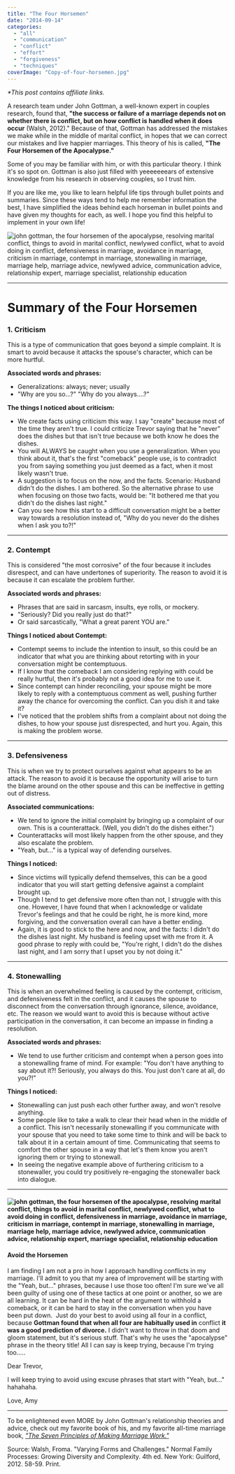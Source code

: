 ```yaml
---
title: "The Four Horsemen"
date: "2014-09-14"
categories: 
  - "all"
  - "communication"
  - "conflict"
  - "effort"
  - "forgiveness"
  - "techniques"
coverImage: "Copy-of-four-horsemen.jpg"
---
```


_\*This post contains affiliate links._ 

A research team under John Gottman, a well-known expert in couples research, found that, **"the success or failure of a marriage depends not on whether there is conflict, but on how conflict is handled when it does occur** (Walsh, 2012)." Because of that, Gottman has addressed the mistakes we make while in the middle of marital conflict, in hopes that we can correct our mistakes and live happier marriages. This theory of his is called, **"The Four Horsemen of the Apocalypse."**

Some of you may be familiar with him, or with this particular theory. I think it's so spot on. Gottman is also just filled with yeeeeeeears of extensive knowledge from his research in observing couples, so I trust him.

If you are like me, you like to learn helpful life tips through bullet points and summaries. Since these ways tend to help me remember information the best, I have simplified the ideas behind each horseman in bullet points and have given my thoughts for each, as well. I hope you find this helpful to implement in your own life!

![john gottman, the four horsemen of the apocalypse, resolving marital conflict, things to avoid in marital conflict, newlywed conflict, what to avoid doing in conflict, defensiveness in marriage, avoidance in marriage, criticism in marriage, contempt in marriage, stonewalling in marriage, marriage help, marriage advice, newlywed advice, communication advice, relationship expert, marriage specialist, relationship education](images/IMG_0256-1.jpg)

* * *

# Summary of the Four Horsemen

### 1\. Criticism

This is a type of communication that goes beyond a simple complaint. It is smart to avoid because it attacks the spouse's character, which can be more hurtful.

**Associated words and phrases:** 

- Generalizations: always; never; usually
- "Why are you so...?" "Why do you always....?"

**The things I noticed about criticism:**

- We create facts using criticism this way. I say "create" because most of the time they aren't true. I could criticize Trevor saying that he "never" does the dishes but that isn't true because we both know he does the dishes.
- You will ALWAYS be caught when you use a generalization. When you think about it, that's the first "comeback" people use, is to contradict you from saying something you just deemed as a fact, when it most likely wasn't true.
- A suggestion is to focus on the now, and the facts. Scenario: Husband didn't do the dishes. I am bothered. So the alternative phrase to use when focusing on those two facts, would be: "It bothered me that you didn't do the dishes last night."
- Can you see how this start to a difficult conversation might be a better way towards a resolution instead of, "Why do you never do the dishes when I ask you to?!"

* * *

### 2\. Contempt

This is considered "the most corrosive" of the four because it includes disrespect, and can have undertones of superiority. The reason to avoid it is because it can escalate the problem further.

**Associated words and phrases:**

- Phrases that are said in sarcasm, insults, eye rolls, or mockery.
- "Seriously? Did you really just do that?"
- Or said sarcastically, "What a great parent YOU are."

**Things I noticed about Contempt:**

- Contempt seems to include the intention to insult, so this could be an indicator that what you are thinking about retorting with in your conversation might be contemptuous.
- If I know that the comeback I am considering replying with could be really hurtful, then it's probably not a good idea for me to use it.
- Since contempt can hinder reconciling, your spouse might be more likely to reply with a contemptuous comment as well, pushing further away the chance for overcoming the conflict. Can you dish it and take it?
- I've noticed that the problem shifts from a complaint about not doing the dishes, to how your spouse just disrespected, and hurt you. Again, this is making the problem worse.

* * *

### 3\. Defensiveness

This is when we try to protect ourselves against what appears to be an attack. The reason to avoid it is because the opportunity will arise to turn the blame around on the other spouse and this can be ineffective in getting out of distress.

**Associated communications:**

- We tend to ignore the initial complaint by bringing up a complaint of our own. This is a counterattack. (Well, you didn't do the dishes either.")
- Counterattacks will most likely happen from the other spouse, and they also escalate the problem.
- "Yeah, but..." is a typical way of defending ourselves.

**Things I noticed:**

- Since victims will typically defend themselves, this can be a good indicator that you will start getting defensive against a complaint brought up.
- Though I tend to get defensive more often than not, I struggle with this one. However, I have found that when I acknowledge or validate Trevor's feelings and that he could be right, he is more kind, more forgiving, and the conversation overall can have a better ending.
- Again, it is good to stick to the here and now, and the facts: I didn't do the dishes last night. My husband is feeling upset with me from it. A good phrase to reply with could be, "You're right, I didn't do the dishes last night, and I am sorry that I upset you by not doing it."

* * *

### 4\. Stonewalling

This is when an overwhelmed feeling is caused by the contempt, criticism, and defensiveness felt in the conflict, and it causes the spouse to disconnect from the conversation through ignorance, silence, avoidance, etc. The reason we would want to avoid this is because without active participation in the conversation, it can become an impasse in finding a resolution.

**Associated words and phrases:**

- We tend to use further criticism and contempt when a person goes into a stonewalling frame of mind. For example: "You don't have anything to say about it?! Seriously, you always do this. You just don't care at all, do you?!"

**Things I noticed:**

- Stonewalling can just push each other further away, and won't resolve anything.
- Some people like to take a walk to clear their head when in the middle of a conflict. This isn't necessarily stonewalling if you communicate with your spouse that you need to take some time to think and will be back to talk about it in a certain amount of time. Communicating that seems to comfort the other spouse in a way that let's them know you aren't ignoring them or trying to stonewall.
- In seeing the negative example above of furthering criticism to a stonewaller, you could try positively re-engaging the stonewaller back into dialogue.

* * *

#### ![john gottman, the four horsemen of the apocalypse, resolving marital conflict, things to avoid in marital conflict, newlywed conflict, what to avoid doing in conflict, defensiveness in marriage, avoidance in marriage, criticism in marriage, contempt in marriage, stonewalling in marriage, marriage help, marriage advice, newlywed advice, communication advice, relationship expert, marriage specialist, relationship education](images/takahiro-sakamoto-181476.jpg)

#### Avoid the Horsemen

I am finding I am not a pro in how I approach handling conflicts in my marriage. I'll admit to you that my area of improvement will be starting with the "Yeah, but..." phrases, because I use those too often! I'm sure we've all been guilty of using one of these tactics at one point or another, so we are all learning. It can be hard in the heat of the argument to withhold a comeback, or it can be hard to stay in the conversation when you have been put down.  Just do your best to avoid using all four in a conflict, because **Gottman found that when all four are habitually used in** conflict **it was a good prediction of divorce.** I didn't want to throw in that doom and gloom statement, but it's serious stuff. That's why he uses the "apocalypse" phrase in the theory title! All I can say is keep trying, because I'm trying too.....

Dear Trevor,

I will keep trying to avoid using excuse phrases that start with "Yeah, but..." hahahaha.

Love, Amy

* * *

To be enlightened even MORE by John Gottman's relationship theories and advice, check out my favorite book of his, and my favorite all-time marriage book, [_"The Seven Principles of Making Marriage Work."_](https://amzn.to/2vslqi8)

Source: Walsh, Froma. "Varying Forms and Challenges." Normal Family Processes: Growing Diversity and Complexity. 4th ed. New York: Guilford, 2012. 58-59. Print.
